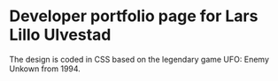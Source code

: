 # Developer portfolio page for Lars Lillo Ulvestad

The design is coded in CSS based on the legendary game UFO: Enemy Unkown from 1994.
